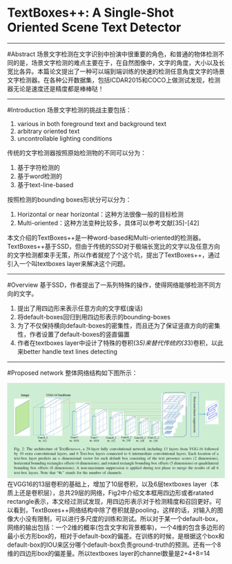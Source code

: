 # TextBoxes++: A Single-Shot Oriented Scene Text Detector

****
#Abstract
场景文字检测在文字识别中扮演中很重要的角色，和普通的物体检测不同的是，场景文字检测的难点主要在于，在自然图像中，文字的角度，大小以及长宽比各异。本篇论文提出了一种可以端到端训练的快速的检测任意角度文字的场景文字检测器。在各种公开数据集，包括ICDAR2015和COCO上做测试发现，检测器无论是速度还是精度都是棒棒哒！
****
#Introduction
场景文字检测的挑战主要包括：

1. various in both foreground text and background text
2. arbitrary oriented text
3. uncontrollable lighting conditions

传统的文字检测器按照原始检测物的不同可以分为：

1. 基于字符检测的
2. 基于word检测的
3. 基于text-line-based

按照检测的bounding boxes形状分可以分为：

1. Horizontal or near horizontal：这种方法很像一般的目标检测
2. Multi-oriented：这种方法变种比较多，具体可以参考文献[35]-[42]

本文介绍的TextBoxes++是一种word-based和Multi-oriented的检测器。TextBoxes++基于SSD，但由于传统的SSD对于极端长宽比的文字以及任意方向的文字检测都束手无策，所以作者就挖了个这个坑，提出了TextBoxes++，通过引入一个叫textboxes layer来解决这个问题。
****
#Overview
基于SSD，作者提出了一系列特殊的操作，使得网络能够检测不同方向的文字。

1. 提出了用四边形来表示任意方向的文字框(废话)
2. 将default-boxes回归到用四边形表示的bounding-boxes
3. 为了不仅保持横向default-boxes的密集性，而且还为了保证竖直方向的密集性，作者设置了default-boxes的竖直偏置
4. 作者在textboxes layer中设计了特殊的卷积(3*5)来替代传统的(3*3)卷积，以此来better handle text lines detecting
****
#Proposed network
整体网络结构如下图所示：

![](/img/textboxes++/network.png)
在VGG16的13层卷积的基础上，增加了10层卷积，以及6层textboxes layer（本质上还是卷积层），总共29层的网络，Fig2中介绍文本框用四边形或者ratated rectangle表示，本文经过测试发现，用四边形表示对于检测精度和召回更好。可以看到，TextBoxes++网络结构中除了卷积就是pooling，这样的话，对输入的图像大小没有限制，可以进行多尺度的训练和测试。所以对于某一个default-box，网络的输出包括：一个2维的概率(包含文字和背景概率)，一个4维的包含多边形的最小长方形box的，相对于default-box的偏差。在训练的时候，是根据这个box和default-box的IOU来区分哪个default-box负责ground-truth的预测。还有一个8维的四边形box的偏差量。所以textboxes layer的channel数量是2+4+8=14
